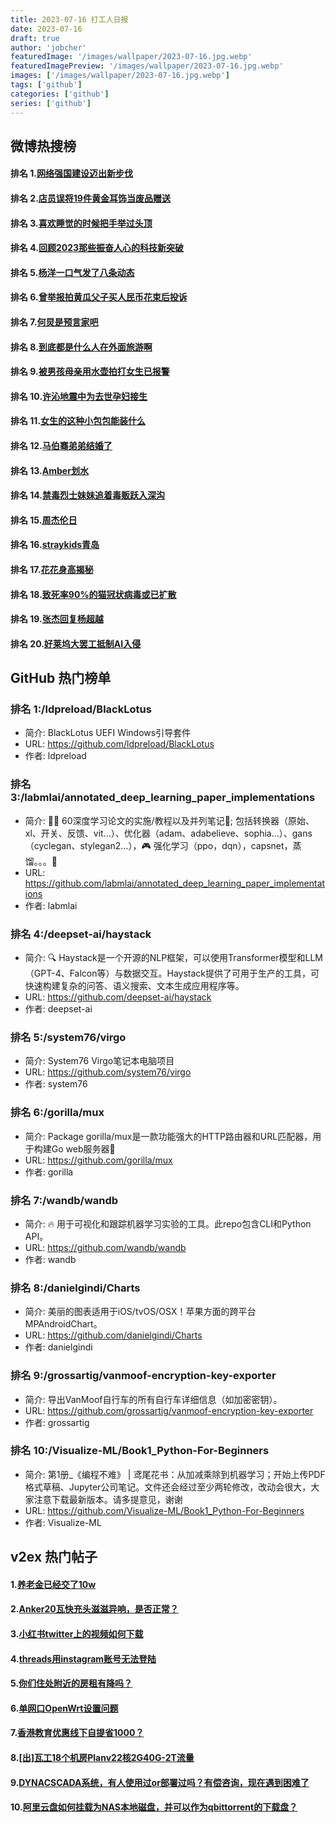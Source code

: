 ```yaml
---
title: 2023-07-16 打工人日报
date: 2023-07-16
draft: true
author: 'jobcher'
featuredImage: '/images/wallpaper/2023-07-16.jpg.webp'
featuredImagePreview: '/images/wallpaper/2023-07-16.jpg.webp'
images: ['/images/wallpaper/2023-07-16.jpg.webp']
tags: ['github']
categories: ['github']
series: ['github']
---
```


## 微博热搜榜

#### 排名 1.[网络强国建设迈出新步伐](https://s.weibo.com/weibo?q=网络强国建设迈出新步伐)
#### 排名 2.[店员误将19件黄金耳饰当废品赠送](https://s.weibo.com/weibo?q=店员误将19件黄金耳饰当废品赠送)
#### 排名 3.[喜欢睡觉的时候把手举过头顶](https://s.weibo.com/weibo?q=喜欢睡觉的时候把手举过头顶)
#### 排名 4.[回顾2023那些振奋人心的科技新突破](https://s.weibo.com/weibo?q=回顾2023那些振奋人心的科技新突破)
#### 排名 5.[杨洋一口气发了八条动态](https://s.weibo.com/weibo?q=杨洋一口气发了八条动态)
#### 排名 6.[曾举报拍黄瓜父子买人民币花束后投诉](https://s.weibo.com/weibo?q=曾举报拍黄瓜父子买人民币花束后投诉)
#### 排名 7.[何炅是预言家吧](https://s.weibo.com/weibo?q=何炅是预言家吧)
#### 排名 8.[到底都是什么人在外面旅游啊](https://s.weibo.com/weibo?q=到底都是什么人在外面旅游啊)
#### 排名 9.[被男孩母亲用水壶拍打女生已报警](https://s.weibo.com/weibo?q=被男孩母亲用水壶拍打女生已报警)
#### 排名 10.[许沁地震中为去世孕妇接生](https://s.weibo.com/weibo?q=许沁地震中为去世孕妇接生)
#### 排名 11.[女生的这种小包包能装什么](https://s.weibo.com/weibo?q=女生的这种小包包能装什么)
#### 排名 12.[马伯骞弟弟结婚了](https://s.weibo.com/weibo?q=马伯骞弟弟结婚了)
#### 排名 13.[Amber划水](https://s.weibo.com/weibo?q=Amber划水)
#### 排名 14.[禁毒烈士妹妹追着毒贩跃入深沟](https://s.weibo.com/weibo?q=禁毒烈士妹妹追着毒贩跃入深沟)
#### 排名 15.[周杰伦日](https://s.weibo.com/weibo?q=周杰伦日)
#### 排名 16.[straykids青岛](https://s.weibo.com/weibo?q=straykids青岛)
#### 排名 17.[花花身高揭秘](https://s.weibo.com/weibo?q=花花身高揭秘)
#### 排名 18.[致死率90%的猫冠状病毒或已扩散](https://s.weibo.com/weibo?q=致死率90%的猫冠状病毒或已扩散)
#### 排名 19.[张杰回复杨超越](https://s.weibo.com/weibo?q=张杰回复杨超越)
#### 排名 20.[好莱坞大罢工抵制AI入侵](https://s.weibo.com/weibo?q=好莱坞大罢工抵制AI入侵)
## GitHub 热门榜单

### 排名 1:/ldpreload/BlackLotus
- 简介: BlackLotus UEFI Windows引导套件
- URL: https://github.com/ldpreload/BlackLotus
- 作者: ldpreload 

### 排名 3:/labmlai/annotated_deep_learning_paper_implementations
- 简介: 🧑‍🏫 60深度学习论文的实施/教程以及并列笔记📝; 包括转换器（原始、xl、开关、反馈、vit…）、优化器（adam、adabelieve、sophia…）、gans（cyclegan、stylegan2…），🎮 强化学习（ppo，dqn），capsnet，蒸馏。。。🧠
- URL: https://github.com/labmlai/annotated_deep_learning_paper_implementations
- 作者: labmlai 

### 排名 4:/deepset-ai/haystack
- 简介: 🔍 Haystack是一个开源的NLP框架，可以使用Transformer模型和LLM（GPT-4、Falcon等）与数据交互。Haystack提供了可用于生产的工具，可快速构建复杂的问答、语义搜索、文本生成应用程序等。
- URL: https://github.com/deepset-ai/haystack
- 作者: deepset-ai 

### 排名 5:/system76/virgo
- 简介: System76 Virgo笔记本电脑项目
- URL: https://github.com/system76/virgo
- 作者: system76 

### 排名 6:/gorilla/mux
- 简介: Package gorilla/mux是一款功能强大的HTTP路由器和URL匹配器，用于构建Go web服务器🦍
- URL: https://github.com/gorilla/mux
- 作者: gorilla 

### 排名 7:/wandb/wandb
- 简介: 🔥 用于可视化和跟踪机器学习实验的工具。此repo包含CLI和Python API。
- URL: https://github.com/wandb/wandb
- 作者: wandb 

### 排名 8:/danielgindi/Charts
- 简介: 美丽的图表适用于iOS/tvOS/OSX！苹果方面的跨平台MPAndroidChart。
- URL: https://github.com/danielgindi/Charts
- 作者: danielgindi 

### 排名 9:/grossartig/vanmoof-encryption-key-exporter
- 简介: 导出VanMoof自行车的所有自行车详细信息（如加密密钥）。
- URL: https://github.com/grossartig/vanmoof-encryption-key-exporter
- 作者: grossartig 

### 排名 10:/Visualize-ML/Book1_Python-For-Beginners
- 简介: 第1册_《编程不难》 | 鸢尾花书：从加减乘除到机器学习；开始上传PDF格式草稿、Jupyter公司笔记。文件还会经过至少两轮修改，改动会很大，大家注意下载最新版本。请多提意见，谢谢
- URL: https://github.com/Visualize-ML/Book1_Python-For-Beginners
- 作者: Visualize-ML 

## v2ex 热门帖子

#### 1.[养老金已经交了10w](https://www.v2ex.com/t/957087#reply15)
#### 2.[Anker20瓦快充头滋滋异响，是否正常？](https://www.v2ex.com/t/957084#reply5)
#### 3.[小红书twitter上的视频如何下载](https://www.v2ex.com/t/957096#reply3)
#### 4.[threads用instagram账号无法登陆](https://www.v2ex.com/t/957091#reply1)
#### 5.[你们住处附近的房租有降吗？](https://www.v2ex.com/t/957093#reply1)
#### 6.[单网口OpenWrt设置问题](https://www.v2ex.com/t/957094#reply1)
#### 7.[香港教育优惠线下自提省1000？](https://www.v2ex.com/t/957097#reply1)
#### 8.[[出]瓦工18个机房Planv22核2G40G-2T流量](https://www.v2ex.com/t/957088#reply0)
#### 9.[DYNACSCADA系统，有人使用过or部署过吗？有偿咨询，现在遇到困难了](https://www.v2ex.com/t/957092#reply0)
#### 10.[阿里云盘如何挂载为NAS本地磁盘，并可以作为qbittorrent的下载盘？](https://www.v2ex.com/t/957095#reply0)
